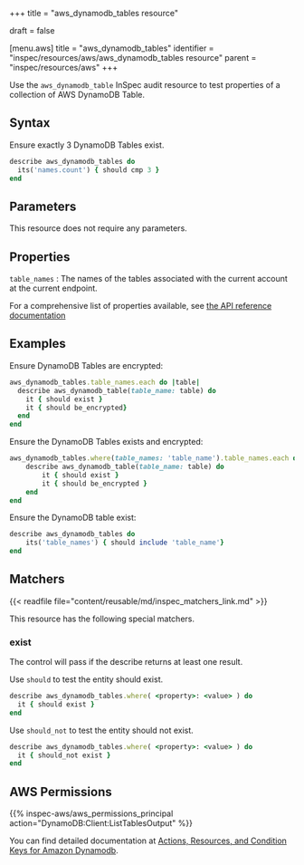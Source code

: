 +++
title = "aws_dynamodb_tables resource"

draft = false


[menu.aws]
title = "aws_dynamodb_tables"
identifier = "inspec/resources/aws/aws_dynamodb_tables resource"
parent = "inspec/resources/aws"
+++

Use the `aws_dynamodb_table` InSpec audit resource to test properties of a collection of AWS DynamoDB Table.

## Syntax

 Ensure exactly 3 DynamoDB Tables exist.

```ruby
describe aws_dynamodb_tables do
  its('names.count') { should cmp 3 }
end
```

## Parameters

This resource does not require any parameters.

## Properties

`table_names`
: The names of the tables associated with the current account at the current endpoint.

For a comprehensive list of properties available, see [the API reference documentation](https://docs.aws.amazon.com/amazondynamodb/latest/APIReference/API_ListTables.html)

## Examples

Ensure DynamoDB Tables are encrypted:

```ruby
aws_dynamodb_tables.table_names.each do |table|
  describe aws_dynamodb_table(table_name: table) do
    it { should exist }
    it { should be_encrypted}
  end
end
```

Ensure the DynamoDB Tables exists and encrypted:

```ruby
aws_dynamodb_tables.where(table_names: 'table_name').table_names.each do |table|
    describe aws_dynamodb_table(table_name: table) do
        it { should exist }
        it { should be_encrypted }
    end
end
```

Ensure the DynamoDB table exist:

```ruby
describe aws_dynamodb_tables do
    its('table_names') { should include 'table_name'}
end
```

## Matchers

{{< readfile file="content/reusable/md/inspec_matchers_link.md" >}}

This resource has the following special matchers.

### exist

The control will pass if the describe returns at least one result.

Use `should` to test the entity should exist.

```ruby
describe aws_dynamodb_tables.where( <property>: <value> ) do
  it { should exist }
end
```

Use `should_not` to test the entity should not exist.

```ruby
describe aws_dynamodb_tables.where( <property>: <value> ) do
  it { should_not exist }
end
```

## AWS Permissions

{{% inspec-aws/aws_permissions_principal action="DynamoDB:Client:ListTablesOutput" %}}

You can find detailed documentation at [Actions, Resources, and Condition Keys for Amazon Dynamodb](https://docs.aws.amazon.com/IAM/latest/UserGuide/list_amazondynamodb.html).
